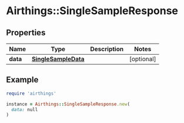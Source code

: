 # Airthings::SingleSampleResponse

## Properties

| Name | Type | Description | Notes |
| ---- | ---- | ----------- | ----- |
| **data** | [**SingleSampleData**](SingleSampleData.md) |  | [optional] |

## Example

```ruby
require 'airthings'

instance = Airthings::SingleSampleResponse.new(
  data: null
)
```

